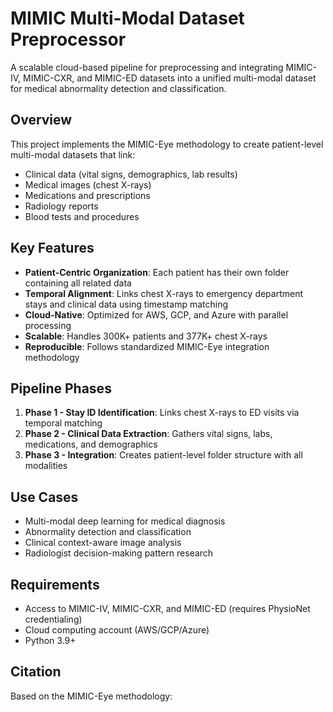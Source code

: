 # MIMIC Multi-Modal Dataset Preprocessor

A scalable cloud-based pipeline for preprocessing and integrating MIMIC-IV, MIMIC-CXR, and MIMIC-ED datasets into a unified multi-modal dataset for medical abnormality detection and classification.

## Overview

This project implements the MIMIC-Eye methodology to create patient-level multi-modal datasets that link:
- Clinical data (vital signs, demographics, lab results)
- Medical images (chest X-rays)
- Medications and prescriptions
- Radiology reports
- Blood tests and procedures

## Key Features

- **Patient-Centric Organization**: Each patient has their own folder containing all related data
- **Temporal Alignment**: Links chest X-rays to emergency department stays and clinical data using timestamp matching
- **Cloud-Native**: Optimized for AWS, GCP, and Azure with parallel processing
- **Scalable**: Handles 300K+ patients and 377K+ chest X-rays
- **Reproducible**: Follows standardized MIMIC-Eye integration methodology

## Pipeline Phases

1. **Phase 1 - Stay ID Identification**: Links chest X-rays to ED visits via temporal matching
2. **Phase 2 - Clinical Data Extraction**: Gathers vital signs, labs, medications, and demographics
3. **Phase 3 - Integration**: Creates patient-level folder structure with all modalities

## Use Cases

- Multi-modal deep learning for medical diagnosis
- Abnormality detection and classification
- Clinical context-aware image analysis
- Radiologist decision-making pattern research

## Requirements

- Access to MIMIC-IV, MIMIC-CXR, and MIMIC-ED (requires PhysioNet credentialing)
- Cloud computing account (AWS/GCP/Azure)
- Python 3.9+

## Citation

Based on the MIMIC-Eye methodology:

